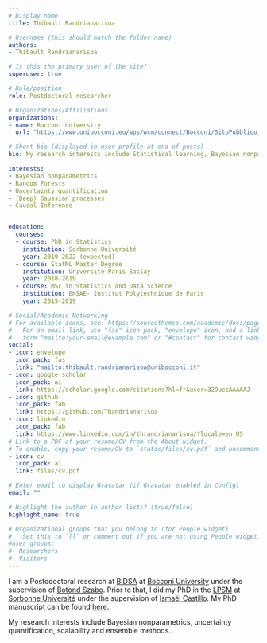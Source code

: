 ```yaml
---
# Display name
title: Thibault Randrianarisoa

# Username (this should match the folder name)
authors:
- Thibault Randrianarisoa

# Is this the primary user of the site?
superuser: true

# Role/position
role: Postdoctoral researcher

# Organizations/Affiliations
organizations:
- name: Bocconi University
  url: "https://www.unibocconi.eu/wps/wcm/connect/Bocconi/SitoPubblico_EN/Navigation+Tree/Home/"

# Short bio (displayed in user profile at end of posts)
bio: My research interests include Statistical learning, Bayesian nonparametrics, Uncertainty Quantification and Causal Inference.

interests:
- Bayesian nonparametrics
- Random Forests
- Uncertainty quantification
- (Deep) Gaussian processes
- Causal Inference


education:
  courses:
  - course: PhD in Statistics
    institution: Sorbonne Université
    year: 2019-2022 (expected)
  - course: StatML Master Degree
    institution: Université Paris-Saclay
    year: 2018-2019
  - course: MSc in Statistics and Data Science
    institution: ENSAE- Institut Polytechnique de Paris
    year: 2015-2019

# Social/Academic Networking
# For available icons, see: https://sourcethemes.com/academic/docs/page-builder/#icons
#   For an email link, use "fas" icon pack, "envelope" icon, and a link in the
#   form "mailto:your-email@example.com" or "#contact" for contact widget.
social:
- icon: envelope
  icon_pack: fas
  link: "mailto:thibault.randrianarisoa@unibocconi.it"
- icon: google-scholar
  icon_pack: ai
  link: https://scholar.google.com/citations?hl=fr&user=329uecAAAAAJ
- icon: github
  icon_pack: fab
  link: https://github.com/TRandrianarisoa
- icon: linkedin
  icon_pack: fab
  link: https://www.linkedin.com/in/thrandrianarisoa/?locale=en_US
# Link to a PDF of your resume/CV from the About widget.
# To enable, copy your resume/CV to `static/files/cv.pdf` and uncomment the lines below.
- icon: cv
  icon_pack: ai
  link: files/cv.pdf

# Enter email to display Gravatar (if Gravatar enabled in Config)
email: ""

# Highlight the author in author lists? (true/false)
highlight_name: true

# Organizational groups that you belong to (for People widget)
#   Set this to `[]` or comment out if you are not using People widget.
#user_groups:
#- Researchers
#- Visitors
---
```


I am a Postodoctoral research at [BIDSA](https://bidsa.unibocconi.eu) at [Bocconi University](https://www.unibocconi.eu/wps/wcm/connect/Bocconi/SitoPubblico_EN/Navigation+Tree/Home/) 
under the supervision of [Botond Szabo](https://botondszabo.com). Prior to that, I did my PhD in the 
[LPSM](https://www.lpsm.paris) at [Sorbonne Université](https://www.sorbonne-universite.fr/en)
under the supervision of [Ismaël Castillo](https://perso.lpsm.paris/~castillo/). My PhD manuscript can be found
[here](https://hal.archives-ouvertes.fr/view/index/docid/3890739).

My research interests include Bayesian nonparametrics, uncertainty quantification, scalability and 
ensemble methods.
